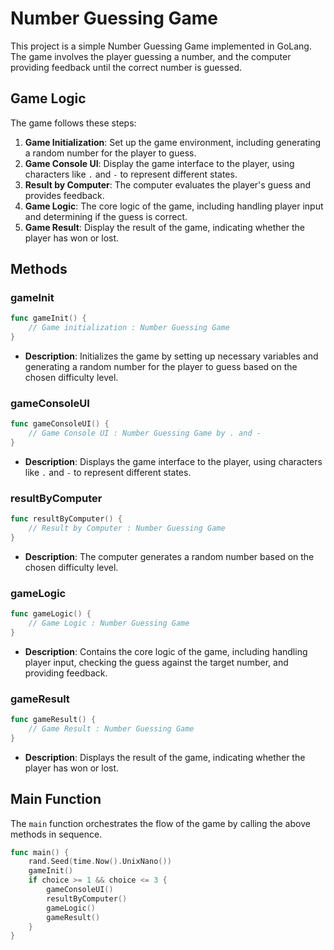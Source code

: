 # Number Guessing Game

This project is a simple Number Guessing Game implemented in GoLang. The game involves the player guessing a number, and the computer providing feedback until the correct number is guessed.

## Game Logic

The game follows these steps:

1. **Game Initialization**: Set up the game environment, including generating a random number for the player to guess.
2. **Game Console UI**: Display the game interface to the player, using characters like `.` and `-` to represent different states.
3. **Result by Computer**: The computer evaluates the player's guess and provides feedback.
4. **Game Logic**: The core logic of the game, including handling player input and determining if the guess is correct.
5. **Game Result**: Display the result of the game, indicating whether the player has won or lost.

## Methods

### gameInit

```go
func gameInit() {
    // Game initialization : Number Guessing Game
}
```

- **Description**: Initializes the game by setting up necessary variables and generating a random number for the player to guess based on the chosen difficulty level.

### gameConsoleUI

```go
func gameConsoleUI() {
    // Game Console UI : Number Guessing Game by . and -
}
```

- **Description**: Displays the game interface to the player, using characters like `.` and `-` to represent different states.

### resultByComputer

```go
func resultByComputer() {
    // Result by Computer : Number Guessing Game
}
```

- **Description**: The computer generates a random number based on the chosen difficulty level.

### gameLogic

```go
func gameLogic() {
    // Game Logic : Number Guessing Game
}
```

- **Description**: Contains the core logic of the game, including handling player input, checking the guess against the target number, and providing feedback.

### gameResult

```go
func gameResult() {
    // Game Result : Number Guessing Game
}
```

- **Description**: Displays the result of the game, indicating whether the player has won or lost.

## Main Function

The `main` function orchestrates the flow of the game by calling the above methods in sequence.

```go
func main() {
    rand.Seed(time.Now().UnixNano())
    gameInit()
    if choice >= 1 && choice <= 3 {
        gameConsoleUI()
        resultByComputer()
        gameLogic()
        gameResult()
    }
}
```
